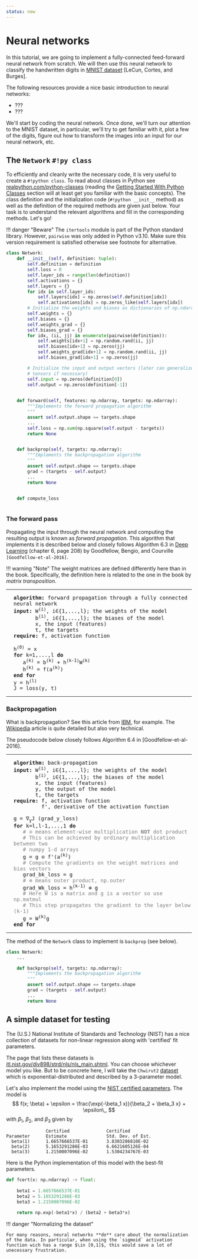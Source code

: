 ```yaml
---
status: new
---
```


# Neural networks

In this tutorial, we are going to implement a fully-connected feed-forward neural network from scratch. We will then use this neural network to classify the handwritten digits in [MNIST dataset](https://yann.lecun.com/exdb/mnist/) [LeCun, Cortes, and Burges].

The following resources provide a nice basic introduction to neural networks:

 - ???
 - ???

We'll start by coding the neural network. Once done, we'll turn our attention to the MNIST dataset, in particular, we'll try to get familiar with it, plot a few of the digits, figure out how to transform the images into an input for our neural network, etc.


## The `Network` `#!py class`

To efficiently and cleanly write the necessary code, it is very useful to create a `#!python class`. To read about classes in Python see [realpython.com/python-classes](https://realpython.com/python-classes/) (reading the [Getting Started With Python Classes](https://realpython.com/python-classes/#getting-started-with-python-classes) section will at least get you familiar with the basic concepts).
The class definition and the initialization code (`#!python __init__` method) as well as the definition of the required methods are given just below. Your task is to understand the relevant algorithms and fill in the corresponding methods. Let's go!

!!! danger "Beware"
    The `itertools` module is part of the Python standard library. However, `pairwise` was only added in Python v3.10. Make sure this version requirement is satisfied otherwise see footnote for alternative.

```py hl_lines="28-34 37-41" linenums="1"
class Network:
    def __init__(self, definition: tuple):
        self.definition = definition
        self.loss = 0
        self.layer_ids = range(len(definition))
        self.activations = {}
        self.layers = {}
        for idx in self.layer_ids:
            self.layers[idx] = np.zeros(self.definition[idx])
            self.activations[idx] = np.zeros_like(self.layers[idx])
        # Initialize the weights and biases as dictionaries of np.ndarray
        self.weights = {}
        self.biases = {}
        self.weights_grad = {}
        self.biases_grad = {}
        for idx, (ii, jj) in enumerate(pairwise(definition)):
            self.weights[idx+1] = np.random.rand(ii, jj)
            self.biases[idx+1] = np.zeros(jj)
            self.weights_grad[idx+1] = np.random.rand(ii, jj)
            self.biases_grad[idx+1] = np.zeros(jj)

        # Initialize the input and output vectors (later can generalize to
        # tensors if necessary)
        self.input = np.zeros(definition[0])
        self.output = np.zeros(definition[-1])
        

    def forward(self, features: np.ndarray, targets: np.ndarray):
        """Implements the forward propagation algorithm
        """
        assert self.output.shape == targets.shape
        ...
        self.loss = np.sum(np.square(self.output - targets))
        return None


    def backprop(self, targets: np.ndarray):
        """Implements the backpropagation algorithm
        """ 
        assert self.output.shape == targets.shape
        grad = (targets - self.output)
        ...
        return None


    def compute_loss
        
```

### The forward pass

Propagating the input through the neural network and computing the resulting output is known as _forward propagation_. This algorithm that implements it is described below and closely follows Algorithm 6.3 in [Deep Learning](https://www.deeplearningbook.org/) (chapter 6, page 208) by Goodfellow, Bengio, and Courville `[Goodfellow-et-al-2016]`.

!!! warning "Note"
    The weight matrices are defined differently here than in the book. Specifically, the definition here is related to the one in the book by _matrix transposition_.


----
<pre style="white-space:pre-wrap;padding-left:20px">
<b>algorithm:</b> forward propagation through a fully connected neural network
<b>input:</b> W<sup>(i)</sup>, i∈{1,...,l}; the weights of the model
       b<sup>(i)</sup>, i∈{1,...,l}; the biases of the model
       x, the input (features)
       t, the targets
<b>require:</b> f, activation function

h<sup>(0)</sup> = x
<b>for</b> k=1,...,l <b>do</b>
   a<sup>(k)</sup> = b<sup>(k)</sup> + h<sup>(k-1)</sup>W<sup>(k)</sup>
   h<sup>(k)</sup> = f(a<sup>(k)</sup>)
<b>end for</b>
y = h<sup>(l)</sup>
J = loss(y, t)
</pre>
----

### Backpropagation

What is backpropagation? See this article from [IBM](https://www.ibm.com/think/topics/backpropagation), for example. The [Wikipedia](https://en.wikipedia.org/wiki/Backpropagation) article is quite detailed but also very technical.

The pseudocode below closely follows Algorithm 6.4 in [Goodfellow-et-al-2016].

----
<pre style="white-space:pre-wrap;padding-left:20px">
<b>algorithm:</b> back-propagation
<b>input:</b> W<sup>(i)</sup>, i∈{1,...,l}; the weights of the model
       b<sup>(i)</sup>, i∈{1,...,l}; the biases of the model
       x, the input (features)
       y, the output of the model
       t, the targets
<b>require:</b> f, activation function
         f', derivative of the activation function

g = ∇<sub>y</sub>J (grad_y_loss)
<b>for</b> k=l,l-1,...,1 <b>do</b>
   <span style="color:gray"># ⊙ means element-wise multiplication <b>NOT</b> dot product
   # This can be achieved by ordinary multiplication between two
   # numpy 1-d arrays</span>
   g = g ⊙ f'(a<sup>(k)</sup>)
   <span style="color:gray"># Compute the gradients on the weight matrices and bias vectors</span>
   grad_bk_loss = g
   <span style="color:gray"># ⊗ means outer product, np.outer</span>
   grad_Wk_loss = h<sup>(k-1)</sup> ⊗ g
   <span style="color:gray"># Here W is a matrix and g is a vector so use np.matmul
   # This step propagates the gradient to the layer below (k-1)</span>
   g = W<sup>(k)</sup>g
<b>end for</b>
</pre>
----

The method of the `Network` class to implement is `backprop` (see below).
```py
class Network:
    ...

    def backprop(self, targets: np.ndarray):
        """Implements the backpropagation algorithm
        """ 
        assert self.output.shape == targets.shape
        grad = (targets - self.output)
        ...
        return None
```

## A simple dataset for testing

The (U.S.) National Institute of Standards and Technology (NIST) has a nice collection of datasets for non-linear regression along with 'certified' fit parameters.

The page that lists these datasets is [itl.nist.gov/div898/strd/nls/nls_main.shtml](https://www.itl.nist.gov/div898/strd/nls/nls_main.shtml).
You can choose whichever model you like. But to be concrete here, I will take the `Chwirut2` [dataset](https://www.itl.nist.gov/div898/strd/nls/data/chwirut2.shtml) which is exponential-distributed and described by a 3-parameter model.

Let's also implement the model using the [NIST certified parameters](https://www.itl.nist.gov/div898/strd/nls/data/LINKS/v-chwirut2.shtml). The model is
$$
f(x; \beta) + \epsilon = \frac{\exp(-\beta_1 x)}{\beta_2 + \beta_3 x} + \epsilon\,,
$$
with $\beta_1$, $\beta_2$, and $\beta_3$ given by
```
               Certified              Certified
Parameter      Estimate               Std. Dev. of Est.
  beta(1)      1.6657666537E-01       3.8303286810E-02
  beta(2)      5.1653291286E-03       6.6621605126E-04
  beta(3)      1.2150007096E-02       1.5304234767E-03
```

Here is the Python implementation of this model with the best-fit parameters.
```py
def fcert(x: np.ndarray) -> float:
    
    beta1 = 1.6657666537E-01
    beta2 = 5.1653291286E-03
    beta3 = 1.2150007096E-02

    return np.exp(-beta1*x) / (beta2 + beta3*x)
```

!!! danger "Normalizing the dataset"

    For many reasons, neural networks **do** care about the normalization of the data. In particular, when using the `sigmoid` activation function wich has a range $\in [0,1]$, this would save a lot of unecessary frustration.

